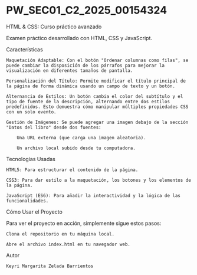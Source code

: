 # PW_SEC01_C2_2025_00154324
HTML & CSS: Curso práctico avanzado

Examen práctico desarrollado con HTML, CSS y JavaScript.

Características

    Maquetación Adaptable: Con el botón "Ordenar columnas como filas", se puede cambiar la disposición de los párrafos para mejorar la visualización en diferentes tamaños de pantalla.

    Personalización del Título: Permite modificar el título principal de la página de forma dinámica usando un campo de texto y un botón.

    Alternancia de Estilos: Un botón cambia el color del subtítulo y el tipo de fuente de la descripción, alternando entre dos estilos predefinidos. Esto demuestra cómo manipular múltiples propiedades CSS con un solo evento.

    Gestión de Imágenes: Se puede agregar una imagen debajo de la sección "Datos del libro" desde dos fuentes:

        Una URL externa (que carga una imagen aleatoria).

        Un archivo local subido desde tu computadora.

Tecnologías Usadas

    HTML5: Para estructurar el contenido de la página.

    CSS3: Para dar estilo a la maquetación, los botones y los elementos de la página.

    JavaScript (ES6): Para añadir la interactividad y la lógica de las funcionalidades.

Cómo Usar el Proyecto

Para ver el proyecto en acción, simplemente sigue estos pasos:

    Clona el repositorio en tu máquina local.

    Abre el archivo index.html en tu navegador web.

Autor

    Keyri Margarita Zelada Barrientos